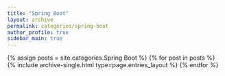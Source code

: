 ```yaml
---
title: "Spring Boot"
layout: archive
permalink: categories/spring-boot
author_profile: true
sidebar_main: true
---
```


{% assign posts = site.categories.Spring Boot %}
{% for post in posts %} {% include archive-single.html type=page.entries_layout %} {% endfor %}
